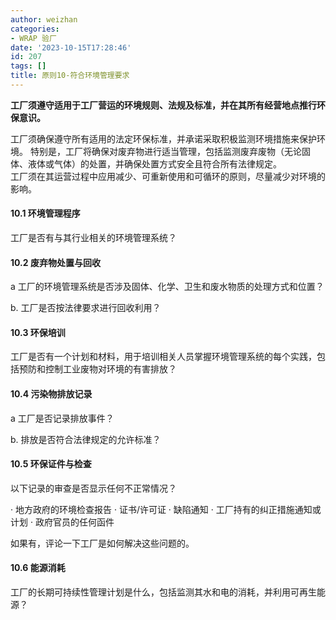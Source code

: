 ```yaml
---
author: weizhan
categories:
- WRAP 验厂
date: '2023-10-15T17:28:46'
id: 207
tags: []
title: 原则10-符合环境管理要求
---
```


**工厂须遵守适用于工厂营运的环境规则、法规及标准，并在其所有经营地点推行环保意识。**  
  
工厂须确保遵守所有适用的法定环保标准，并承诺采取积极监测环境措施来保护环境。
特别是，工厂将确保对废弃物进行适当管理，包括监测废弃废物（无论固体、液体或气体）的处置，并确保处置方式安全且符合所有法律规定。  
工厂须在其运营过程中应用减少、可重新使用和可循环的原则，尽量减少对环境的影响。

#### 10.1 环境管理程序

工厂是否有与其行业相关的环境管理系统？

#### 10.2 废弃物处置与回收

a 工厂的环境管理系统是否涉及固体、化学、卫生和废水物质的处理方式和位置？

b. 工厂是否按法律要求进行回收利用？

#### 10.3 环保培训

工厂是否有一个计划和材料，用于培训相关人员掌握环境管理系统的每个实践，包括预防和控制工业废物对环境的有害排放？

#### 10.4 污染物排放记录

a 工厂是否记录排放事件？

b. 排放是否符合法律规定的允许标准？

#### 10.5 环保证件与检查

以下记录的审查是否显示任何不正常情况？

· 地方政府的环境检查报告 · 证书/许可证 · 缺陷通知 · 工厂持有的纠正措施通知或计划 · 政府官员的任何函件

如果有，评论一下工厂是如何解决这些问题的。

#### 10.6 能源消耗

工厂的长期可持续性管理计划是什么，包括监测其水和电的消耗，并利用可再生能源？

